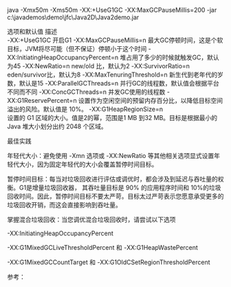 
java -Xmx50m -Xms50m -XX:+UseG1GC -XX:MaxGCPauseMillis=200 -jar c:\javademos\demo\jfc\Java2D\Java2demo.jar

选项和默认值                                        	描述                                                                    
-XX:+UseG1GC	开启G1
-XX:MaxGCPauseMillis=n	最大GC停顿时间，这是个软目标，JVM将尽可能（但不保证）停顿小于这个时间
-XX:InitiatingHeapOccupancyPercent=n	堆占用了多少的时候就触发GC，默认为45
-XX:NewRatio=n	new/old 比，默认为2
-XX:SurvivorRatio=n	eden/survivor比，默认为8
-XX:MaxTenuringThreshold=n	新生代到老年代的岁数，默认是15
-XX:ParallelGCThreads=n	并行GC的线程数，默认值会根据平台不同而不同
-XX:ConcGCThreads=n	并发GC使用的线程数
-XX:G1ReservePercent=n	设置作为空闲空间的预留内存百分比，以降低目标空间溢出的风险。默认值是 10%。
-XX:G1HeapRegionSize=n 	
设置的 G1 区域的大小。值是2的幂，范围是1 MB 到32 MB。目标是根据最小的 Java 堆大小划分出约 2048 个区域。



最佳实践  


年轻代大小：避免使用 -Xmn 选项或 -XX:NewRatio 等其他相关选项显式设置年轻代大小，因为固定年轻代的大小会覆盖暂停时间目标。

暂停时间目标：每当对垃圾回收进行评估或调优时，都会涉及到延迟与吞吐量的权衡。G1是增量垃圾回收器， 其吞吐量目标是 90% 的应用程序时间和 10%的垃圾回收时间。因此，暂停时间目标不要太严苛。目标太过严苛表示您愿意承受更多的垃圾回收开销，而这会直接影响到吞吐量。

掌握混合垃圾回收：当您调优混合垃圾回收时，请尝试以下选项

-XX:InitiatingHeapOccupancyPercent

-XX:G1MixedGCLiveThresholdPercent 和 -XX:G1HeapWastePercent

-XX:G1MixedGCCountTarget 和 -XX:G1OldCSetRegionThresholdPercent

参考：



